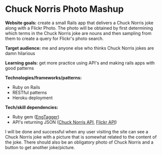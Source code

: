 # Chuck Norris Photo Mashup

__Website goals:__ create a small Rails app that delivers a Chuck Norris joke along with a Flickr Photo.  The photo will be obtained by first determining which terms in the Chuck Norris joke are nouns and then sampling from them to create a query for Flickr's photo search.

__Target audience:__ me and anyone else who thinks Chuck Norris jokes are damn hilarious

__Learning goals:__ get more practice using API's and making rails apps with good patterns

__Technologies/frameworks/patterns:__
- Ruby on Rails
- RESTful patterns
- Heroku deployment

__Tech/skill dependencies:__
- Ruby gem ([EngTagger](https://github.com/yohasebe/engtagger))
- API's returning JSON ([Chuck Norris API](http://www.icndb.com/api/), [Flickr API](https://www.flickr.com/services/api/))

I will be done and successful when any user visiting the site can see a Chuck Norris joke with a picture that is somewhat related to the content of the joke. There should also be an obligatory photo of Chuck Norris and a button to get another joke/picture.

